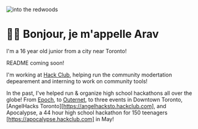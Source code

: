 ![into the redwoods](https://cloud-252jvz0gp-hack-club-bot.vercel.app/0download__7_.png)

# 🌈🦖 Bonjour, je m'appelle Arav
I'm a 16 year old junior from a city near Toronto!

README coming soon!

I'm working at [Hack Club](https://hackclub.com), helping run the community modertation depearement and interning to work on community tools!

In the past, I've helped run & organize high school hackathons all over the globe! From [Epoch](https://epoch.hackclub.com), to [Outernet](https://outernet.hackclub.com), to three events in Downtown Toronto, [AngelHacks Toronto][https://angelhacksto.hackclub.com], and Apocalypse, a 44 hour high school hackathon for 150 teenagers [https://apocalypse.hackclub.com] in May!




